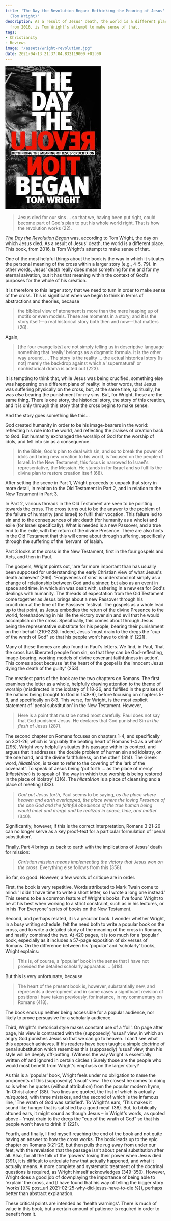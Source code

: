 ```yaml
---
title: 'The Day the Revolution Began: Rethinking the Meaning of Jesus'' Crucifixion
  (Tom Wright)'
description: As a result of Jesus' death, the world is a different place. This book,
  from 2016, is Tom Wright's attempt to make sense of that.
tags:
- Christianity
- Reviews
image: "/assets/wright-revolution.jpg"
date: 2021-04-13 21:37:04.832119000 +01:00
---
```

[<img alt="The Day the Revolution Began: Rethinking the Meaning of Jesus' Crucifixion, by Tom Wright" src="/assets/wright-revolution.jpg" class="alignright" />](https://spckpublishing.co.uk/the-day-the-revolution-began "The Day the Revolution Began: Rethinking the Meaning of Jesus' Crucifixion, by Tom Wright")

> Jesus died for our sins ... so that we, having been put right, could become part of God's plan to put his whole world right. That is how the revolution works (22).

[_The Day the Revolution Began_](https://spckpublishing.co.uk/the-day-the-revolution-began) was, according to Tom Wright, the day on which Jesus died. As a result of Jesus' death, the world is a different place. This book, from 2016, is Tom Wright's attempt to make sense of that.

One of the most helpful things about the book is the way in which it situates the personal meaning of the cross within a larger story (e.g., 4-5, 79). In other words, Jesus' death really does mean something for me and for my eternal salvation, but it has that meaning within the context of God's purposes for the whole of his creation.

It is therefore to this larger story that we need to turn in order to make sense of the cross. This is significant when we begin to think in terms of abstractions and theories, because

> the biblical view of atonement is more than the mere heaping up of motifs or even models. These are moments in a story; and it is the story itself&mdash;a real historical story both then and now&mdash;that matters (26).

Again,

> [the four evangelists] are not simply telling us in descriptive language something that 'really' belongs as a dogmatic formula. It is the other way around. ... The story is the reality ... the actual historical story [is not] merely the backdrop against which a 'supernatural' or nonhistorical drama is acted out (223).

It is tempting to think that, while Jesus was being crucified, something else was happening on a different plane of reality: in other words, that Jesus was suffering physically on the cross, but, at the same time, spiritually, he was _also_ bearing the punishment for my sins. But, for Wright, these are the same thing. There is one story, the historical story, the story of this creation, and it is only through this story that the cross begins to make sense.

And the story goes something like this...

God created humanity in order to be his image-bearers in the world: reflecting his rule into the world, and reflecting the praises of creation back to God. But humanity exchanged the worship of God for the worship of idols, and fell into sin as a consequence.

> In the Bible, God's plan to deal with sin, and so to break the power of idols and bring new creation to his world, is focused on the people of Israel. In the New Testament, this focus is narrowed to Israel's representative, the Messiah. He stands in for Israel and so fulfills the divine plan to restore creation itself (68).

After setting the scene in Part 1, Wright proceeds to unpack that story in more detail, in relation to the Old Testament in Part 2, and in relation to the New Testament in Part 3.

In Part 2, various threads in the Old Testament are seen to be pointing towards the cross. The cross turns out to be the answer to the problem of the failure of humanity (and Israel) to fulfil their vocation. This failure led to sin and to the consequences of sin: death (for humanity as a whole) and exile (for Israel specifically). What is needed is a new Passover, and a true end to the exile, with the return of the divine Presence. There are also hints in the Old Testament that this will come about through suffering, specifically through the suffering of the 'servant' of Isaiah.

Part 3 looks at the cross in the New Testament, first in the four gospels and Acts, and then in Paul.

The gospels, Wright points out, 'are far more important than has usually been supposed for understanding the early Christian view of what Jesus's death achieved' (266). 'Forgiveness of sins' is understood not simply as a change of relationship between God and a sinner, but also as an event in space and time, in which sin was dealt with, ushering in a new era for God's dealings with humanity. The threads of expectation from the Old Testament come together as Jesus brings about a new Passover through his crucifixion at the time of the Passover festival. The gospels as a whole lead up to that point, as Jesus embodies the return of the divine Presence to the world, foreshadowing in his life the victory over sin and evil that he would accomplish on the cross. Specifically, this comes about through Jesus being the representative substitute for his people, bearing their punishment on their behalf (210-223). Indeed, Jesus 'must drain to the dregs the "cup of the wrath of God" so that his people won't have to drink it' (221).

Many of these themes are also found in Paul's letters. We find, in Paul, 'that the cross has liberated people from sin, so that they can be God-reflecting, image-bearing, working models of divine covenant faithfulness in action'. This comes about because 'at the heart of the gospel is the innocent Jesus dying the death of the guilty' (253).

The meatiest parts of the book are the two chapters on Romans. The first examines the letter as a whole, helpfully drawing attention to the theme of worship (misdirected in the idolatry of 1:18-26, and fulfilled in the praises of the nations being brought to God in 15:8-9), before focusing on chapters 5-8, and specifically on 8:3. This verse, for Wright, is the most explicit statement of 'penal substitution' in the New Testament. However,

> Here is a point that must be noted most carefully. Paul does not say that God punished Jesus. He declares that God punished Sin _in the flesh_ of Jesus (287).

The second chapter on Romans focuses on chapters 1-4, and specifically on 3:21-26, which is 'arguably the beating heart of Romans 1-4 as a whole' (295). Wright very helpfully situates this passage within its context, and argues that it addresses 'the double problem of human sin and idolatry, on the one hand, and the divine faithfulness, on the other' (314). The Greek word, _hilastērion_, is taken to refer to the covering of the 'ark of the covenant'. To speak of Jesus being 'put forth ... as the place of mercy' (_hilastērion_) is to speak of 'the way in which true worship is being restored in the place of idolatry' (316). The _hilastērion_ is a place of cleansing and a place of meeting (333).

> _God put Jesus forth_, Paul seems to be saying, _as the place where heaven and earth overlapped, the place where the loving Presence of the one God and the faithful obedience of the true human being would meet and merge and be realized in space, time, and matter_ (340).

Significantly, however, if this is the correct interpretation, Romans 3:21-26 can no longer serve as a key proof-text for a particular formulation of 'penal substitution'.

Finally, Part 4 brings us back to earth with the implications of Jesus' death for mission:

> _Christian mission means implementing the victory that Jesus won on the cross._ Everything else follows from this (358).

So far, so good. However, a few words of critique are in order.

First, the book is very repetitive. Words attributed to Mark Twain come to mind: 'I didn't have time to write a short letter, so I wrote a long one instead.' This seems to be a common feature of Wright's books. I've found Wright to be at his best when working to a strict constraint, such as in his lectures, or in his 'For Everyone' series of books on the New Testament.

Second, and perhaps related, it is a peculiar book. I wonder whether Wright, in a busy writing schedule, felt the need both to write a popular book on the cross, and to write a detailed study of the meaning of the cross in Romans, and hastily combined the two. At 420 pages, it is too much for a 'popular' book, especially as it includes a 57-page exposition of six verses of Romans. On the difference between his 'popular' and 'scholarly' books, Wright explains:

> This is, of course, a 'popular' book in the sense that I have not provided the detailed scholarly apparatus ... (418).

But this is very unfortunate, because

> The heart of the present book is, however, substantially new, and represents a development and in some cases a significant revision of positions I have taken previously, for instance, in my commentary on Romans (418).

The book ends up neither being accessible for a popular audience, nor likely to prove persuasive for a scholarly audience.

Third, Wright's rhetorical style makes constant use of a 'foil'. On page after page, his view is contrasted with the (supposedly) 'usual' view, in which an angry God punishes Jesus so that we can go to heaven. I can't see what this approach achieves. If his readers have been taught a simple doctrine of penal substitution which resembles this (supposedly) 'usual' view, then his style will be deeply off-putting. (Witness the way Wright is essentially written off and ignored in certain circles.) Surely those are the people who would most benefit from Wright's emphasis on the larger story?

As this is a 'popular' book, Wright feels under no obligation to name the proponents of this (supposedly) 'usual' view. The closest he comes to doing so is when he quotes (without attribution) from the popular modern hymn, 'In Christ alone' (38). Two lines are quoted, the first of which is actually _misquoted_, with three mistakes, and the second of which is the infamous line, 'The wrath of God was satisfied'. To Wright's ears, 'This makes it sound like hunger that is satisfied by a good meal' (38). But, to biblically attuned ears, it might sound as though Jesus &ndash; in Wright's words, as quoted above &ndash; 'must drain to the dregs the "cup of the wrath of God" so that his people won't have to drink it' (221).

Fourth, and finally, I find myself reaching the end of the book and not quite having an answer to how the cross works. The book leads up to the epic chapter on Romans 3:21-26, but then pulls the rug away from under our feet, with the revelation that the passage isn't about penal substitution after all. Also, for all the talk of the 'powers' losing their power when Jesus died (391), it is difficult to articulate how that actually happened, and what it actually means. A more complete and systematic treatment of the doctrinal questions is required, as Wright himself acknowledges (349-350). However, Wright does a good job of downplaying the importance of being able to 'explain' the cross, and [I have found that his way of telling the bigger story 'works']({% post_url 2021-02-25-why-did-jesus-have-to-die %}), perhaps better than abstract explanation.

These critical points are intended as 'health warnings'. There is much of value in this book, but a certain amount of patience is required in order to benefit from it.
